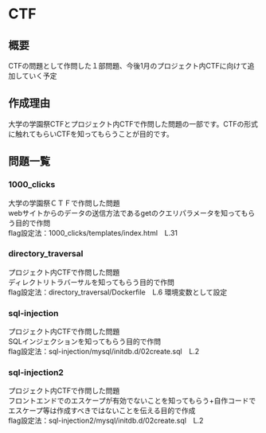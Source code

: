 # CTF

## 概要
CTFの問題として作問した１部問題、今後1月のプロジェクト内CTFに向けて追加していく予定

## 作成理由
大学の学園祭CTFとプロジェクト内CTFで作問した問題の一部です。CTFの形式に触れてもらいCTFを知ってもらうことが目的です。

## 問題一覧
### 1000_clicks
大学の学園祭ＣＴＦで作問した問題   
webサイトからのデータの送信方法であるgetのクエリパラメータを知ってもらう目的で作問  
flag設定法：1000_clicks/templates/index.html　L.31  

### directory_traversal
プロジェクト内CTFで作問した問題  
ディレクトリトラバーサルを知ってもらう目的で作問  
flag設定法：directory_traversal/Dockerfile　L.6 環境変数として設定  

### sql-injection
プロジェクト内CTFで作問した問題  
SQLインジェクションを知ってもらう目的で作問    
flag設定法：sql-injection/mysql/initdb.d/02create.sql　L.2  


### sql-injection2
プロジェクト内CTFで作問した問題  
フロントエンドでのエスケープが有効でないことを知ってもらう+自作コードでエスケープ等は作成すべきではないことを伝える目的で作成  
flag設定法：sql-injection2/mysql/initdb.d/02create.sql　L.2

